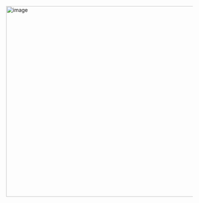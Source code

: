 <img width="982" height="517" alt="image" src="https://github.com/user-attachments/assets/add8df64-24e5-4c54-9129-4d0882b8af7d" />
